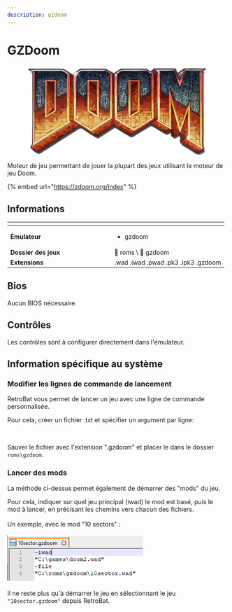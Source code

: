 ```yaml
---
description: gzdoom
---
```


# GZDoom

<div align="left">

<figure><img src="https://raw.githubusercontent.com/fabricecaruso/es-theme-carbon/52ff37c9e265587d006945a2ba695b5a962b3a3d/art/logos/prboom.svg" alt=""><figcaption></figcaption></figure>

</div>

Moteur de jeu permettant de jouer la plupart des jeux utilisant le moteur de jeu Doom.

{% embed url="https://zdoom.org/index" %}

## Informations

<table data-header-hidden><thead><tr><th width="224"></th><th></th></tr></thead><tbody><tr><td><strong>Émulateur</strong></td><td><ul><li>gzdoom</li></ul></td></tr><tr><td><strong>Dossier des jeux</strong></td><td><span data-gb-custom-inline data-tag="emoji" data-code="1f4c2">📂</span> roms \ <span data-gb-custom-inline data-tag="emoji" data-code="1f4c2">📂</span> gzdoom</td></tr><tr><td><strong>Extensions</strong></td><td>.wad .iwad .pwad .pk3 .ipk3 .gzdoom</td></tr></tbody></table>

## Bios

Aucun BIOS nécessaire.

## Contrôles

Les contrôles sont à configurer directement dans l'émulateur.

## Information spécifique au système

### Modifier les lignes de commande de lancement

RetroBat vous permet de lancer un jeu avec une ligne de commande personnalisée.

Pour cela, créer un fichier .txt et spécifier un argument par ligne:

<div align="left">

<figure><img src="https://i.imgur.com/hr7OEao.png" alt=""><figcaption></figcaption></figure>

</div>

Sauver le fichier avec l'extension ".gzdoom" et placer le dans le dossier `roms\gzdoom`.

### Lancer des mods

La méthode ci-dessus permet également de démarrer des "mods" du jeu.&#x20;

Pour cela, indiquer sur quel jeu principal (iwad) le mod est basé, puis le mod à lancer, en précisant les chemins vers chacun des fichiers.\
\
Un exemple, avec le mod "10 sectors" :\
\
![](<../../../.gitbook/assets/image (38).png>)\
\
Il ne reste plus qu'à démarrer le jeu en sélectionnant le jeu `"10sector.gzdoom"` depuis RetroBat.
